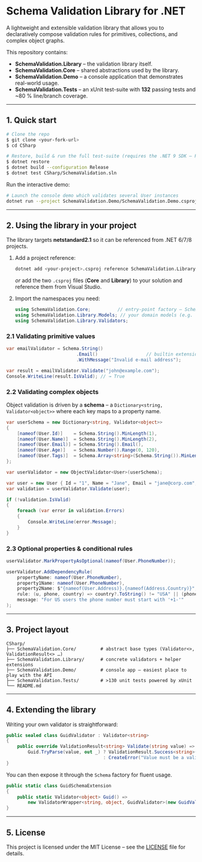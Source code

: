 # Schema Validation Library for .NET

A lightweight and extensible validation library that allows you to declaratively compose validation rules for primitives, collections, and complex object graphs.

This repository contains:

* **SchemaValidation.Library** – the validation library itself.
* **SchemaValidation.Core** – shared abstractions used by the library.
* **SchemaValidation.Demo** – a console application that demonstrates real-world usage.
* **SchemaValidation.Tests** – an xUnit test-suite with **132** passing tests and ~80 % line/branch coverage.

---

## 1. Quick start

```bash
# Clone the repo
$ git clone <your-fork-url>
$ cd CSharp

# Restore, build & run the full test-suite (requires the .NET 9 SDK – Preview 9.0.100 or later)
$ dotnet restore
$ dotnet build --configuration Release
$ dotnet test CSharp/SchemaValidation.sln
```

Run the interactive demo:

```bash
# Launch the console demo which validates several User instances
dotnet run --project SchemaValidation.Demo/SchemaValidation.Demo.csproj
```

---

## 2. Using the library in your project

The library targets **netstandard2.1** so it can be referenced from .NET 6/7/8 projects.

1. Add a project reference:
   ```bash
   dotnet add <your-project>.csproj reference SchemaValidation.Library/SchemaValidation.Library.csproj
   ```
   *or* add the two `.csproj` files (**Core** and **Library**) to your solution and reference them from Visual Studio.

2. Import the namespaces you need:
   ```csharp
   using SchemaValidation.Core;          // entry-point factory – Schema.String(), Schema.Object<…>()
   using SchemaValidation.Library.Models; // your domain models (e.g. User, Address)
   using SchemaValidation.Library.Validators;
   ```

### 2.1 Validating primitive values

```csharp
var emailValidator = Schema.String()
                          .Email()                  // builtin extension
                          .WithMessage("Invalid e-mail address");

var result = emailValidator.Validate("john@example.com");
Console.WriteLine(result.IsValid); // → True
```

### 2.2 Validating complex objects

Object validation is driven by a **schema** – a `Dictionary<string, Validator<object>>` where each key maps to a property name.

```csharp
var userSchema = new Dictionary<string, Validator<object>>
{
    [nameof(User.Id)]    = Schema.String().MinLength(1),
    [nameof(User.Name)]  = Schema.String().MinLength(2),
    [nameof(User.Email)] = Schema.String().Email(),
    [nameof(User.Age)]   = Schema.Number().Range(0, 120),
    [nameof(User.Tags)]  = Schema.Array<string>(Schema.String()).MinLength(1),
};

var userValidator = new ObjectValidator<User>(userSchema);

var user = new User { Id = "1", Name = "Jane", Email = "jane@corp.com", Age = 28, IsActive = true, Tags = new() { "admin" } };
var validation = userValidator.Validate(user);

if (!validation.IsValid)
{
    foreach (var error in validation.Errors)
    {
        Console.WriteLine(error.Message);
    }
}
```

### 2.3 Optional properties & conditional rules

```csharp
userValidator.MarkPropertyAsOptional(nameof(User.PhoneNumber));

userValidator.AddDependencyRule(
    propertyName: nameof(User.PhoneNumber),
    property1Name: nameof(User.PhoneNumber),
    property2Name: $"{nameof(User.Address)}.{nameof(Address.Country)}", // nested property path
    rule: (u, phone, country) => country?.ToString() != "USA" || (phone?.ToString()?.StartsWith("+1-") ?? false),
    message: "For US users the phone number must start with '+1-'"
);
```

---

## 3. Project layout

```
CSharp/
├── SchemaValidation.Core/         # abstract base types (Validator<>, ValidationResult<> …)
├── SchemaValidation.Library/      # concrete validators + helper extensions
├── SchemaValidation.Demo/         # console app – easiest place to play with the API
├── SchemaValidation.Tests/        # >130 unit tests powered by xUnit
└── README.md
```

---

## 4. Extending the library

Writing your own validator is straightforward:

```csharp
public sealed class GuidValidator : Validator<string>
{
    public override ValidationResult<string> Validate(string value) =>
        Guid.TryParse(value, out _) ? ValidationResult.Success<string>()
                                    : CreateError("Value must be a valid GUID");
}
```

You can then expose it through the `Schema` factory for fluent usage.

```csharp
public static class GuidSchemaExtension
{
    public static Validator<object> Guid() =>
        new ValidatorWrapper<string, object, GuidValidator>(new GuidValidator());
}
```

---

## 5. License

This project is licensed under the MIT License – see the [LICENSE](LICENSE) file for details. 